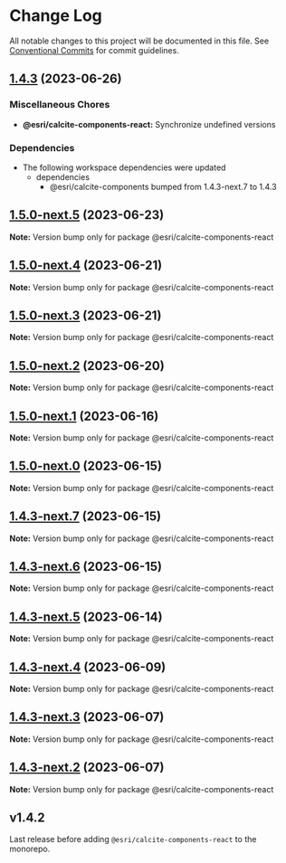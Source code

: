 # Change Log

All notable changes to this project will be documented in this file.
See [Conventional Commits](https://conventionalcommits.org) for commit guidelines.

## [1.4.3](https://github.com/Esri/calcite-components/compare/@esri/calcite-components-react@1.4.2...@esri/calcite-components-react@1.4.3) (2023-06-26)


### Miscellaneous Chores

* **@esri/calcite-components-react:** Synchronize undefined versions


### Dependencies

* The following workspace dependencies were updated
  * dependencies
    * @esri/calcite-components bumped from 1.4.3-next.7 to 1.4.3

## [1.5.0-next.5](https://github.com/Esri/calcite-components/compare/@esri/calcite-components-react@1.5.0-next.4...@esri/calcite-components-react@1.5.0-next.5) (2023-06-23)

**Note:** Version bump only for package @esri/calcite-components-react

## [1.5.0-next.4](https://github.com/Esri/calcite-components/compare/@esri/calcite-components-react@1.5.0-next.3...@esri/calcite-components-react@1.5.0-next.4) (2023-06-21)

**Note:** Version bump only for package @esri/calcite-components-react

## [1.5.0-next.3](https://github.com/Esri/calcite-components/compare/@esri/calcite-components-react@1.5.0-next.2...@esri/calcite-components-react@1.5.0-next.3) (2023-06-21)

**Note:** Version bump only for package @esri/calcite-components-react

## [1.5.0-next.2](https://github.com/Esri/calcite-components/compare/@esri/calcite-components-react@1.5.0-next.1...@esri/calcite-components-react@1.5.0-next.2) (2023-06-20)

**Note:** Version bump only for package @esri/calcite-components-react

## [1.5.0-next.1](https://github.com/Esri/calcite-components/compare/@esri/calcite-components-react@1.5.0-next.0...@esri/calcite-components-react@1.5.0-next.1) (2023-06-16)

**Note:** Version bump only for package @esri/calcite-components-react

## [1.5.0-next.0](https://github.com/Esri/calcite-components/compare/@esri/calcite-components-react@1.4.3-next.7...@esri/calcite-components-react@1.5.0-next.0) (2023-06-15)

**Note:** Version bump only for package @esri/calcite-components-react

## [1.4.3-next.7](https://github.com/Esri/calcite-components/compare/@esri/calcite-components-react@1.4.3-next.6...@esri/calcite-components-react@1.4.3-next.7) (2023-06-15)

**Note:** Version bump only for package @esri/calcite-components-react

## [1.4.3-next.6](https://github.com/Esri/calcite-components/compare/@esri/calcite-components-react@1.4.3-next.5...@esri/calcite-components-react@1.4.3-next.6) (2023-06-15)

**Note:** Version bump only for package @esri/calcite-components-react

## [1.4.3-next.5](https://github.com/Esri/calcite-components/compare/@esri/calcite-components-react@1.4.3-next.4...@esri/calcite-components-react@1.4.3-next.5) (2023-06-14)

**Note:** Version bump only for package @esri/calcite-components-react

## [1.4.3-next.4](https://github.com/Esri/calcite-components/compare/@esri/calcite-components-react@1.4.3-next.3...@esri/calcite-components-react@1.4.3-next.4) (2023-06-09)

**Note:** Version bump only for package @esri/calcite-components-react

## [1.4.3-next.3](https://github.com/Esri/calcite-components/compare/@esri/calcite-components-react@1.4.3-next.2...@esri/calcite-components-react@1.4.3-next.3) (2023-06-07)

**Note:** Version bump only for package @esri/calcite-components-react

## [1.4.3-next.2](https://github.com/Esri/calcite-components/compare/@esri/calcite-components-react@1.4.2...@esri/calcite-components-react@1.4.3-next.2) (2023-06-07)

**Note:** Version bump only for package @esri/calcite-components-react

## v1.4.2

Last release before adding `@esri/calcite-components-react` to the monorepo.

